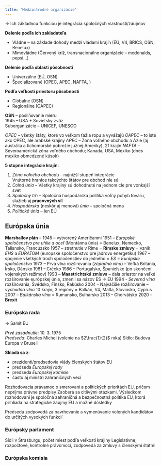 ```yaml
---
title: "Medzinárodné organizácie"
---
```


-> Ich základnou funkciou je integrácia spoločných vlastností/záujmov

**Delenie podľa ich zakladateľa**
- Vládne – na základe dohody medzi vládami krajín (EÚ, V4, BRICS, OSN, Benelux)
- Mimovládne (Červený kríž, transnacionálne organizácie – mcdonalds, pepsi…)

**Delenie podľa oblasti pôsobnosti**
- Univerzálne (EÚ, OSN)
- Špecializované (OPEC, APEC, NAFTA, )

**Podľa veľkosti priestoru pôsobnosti**
- Globálne (OSN)
- Regionálne (OAPEC)


**OSN** – posilňovanie mieru  
1945 – USA + Sovietsky zväz  
Suborganizácie – UNICEF, UNESCO

*OPEC* – všetky štáty, ktoré vo veľkom ťažia ropu a vyvážajú
*OAPEC* – to isté ako OPEC, ale arabské krajiny
*APEC* – Zóna voľného obchodu a Ázie (aj austrália a tichomorské pobrežie južnej Ameriky), 21 krajín
*NAFTA* – Severoamerická zóna voľného obchodu; Kanada, USA, Mexiko (dnes mexiko obmedzené kúsok)
  
**5 stupne integrácie krajín**:
1.  *Zóna voľného obchodu* – najnižší stupeň integrácie  
    Vnútorné hranice takcýchto štátov pre obchod nie sú
2.  *Colná únia* – Všetky krajiny sú dohodnuté na jednom cle pre vonkajší svet
3.  *Spoločný trh* – Spoločná hospodárska politika voľný pohyb tovaru, služieb aj **pracovných síl**
4.  *Hospodárska* (neskôr aj menová) *únia* – spoločná mena
5.  *Politická únia* – len EÚ


## Európska únia

**Marshallov plán** – 1945 – vytvorený Američanmi
1951 – *Europské spoločenstvo pre uhlie a oceľ* (Montánna únia) = Benelux, Nemecko, Taliansko, Francúzsko
1957 – stretnutie v Ríme = **Rímske zmluvy** = vznik *EHS* a *EURATOM* (europske spoločenstvo pre jadrovu energetiku)
1967 – spojenie všetkých troch spoločenstiev do jedného = *ES = Európske spoločenstvo*
1973 – Prvá vlna rozširovania (*západná vlna*) – Veľká Británia, Írsko, Dánsko
1981 – Grécko
1986 – Portugalsko, Španielsko (po skončení vojenských režimov)
1993 – **Maastrichtská zmluva** – dala priestor na veľké rozširovanie európskej únie, zmenil sa názov ES -> EU
1994 - *Severná vlna* rozširovania; Švédsko, Fínsko, Rakúsko
2004 – Najväčšie rozširovanie – *východná vlna* 10 krajín, 3 regióny = Balkán, V4, Malta, Slovinsko, Cyprus
2007 – *Balkánska vlna* = Rumunsko, Bulharsko
2013 – Chorvátsko
2020 – **Brexit**

### Európska rada 
=> Samit EU

*Prvé zasadnutie*: 10. 3. 1975  
*Predseda*: Charles Michel (volenie na $2\frac{1}{2}$ roka)
Sídlo: Budova Europa v Bruseli

**Skladá sa z**:
- prezidenti/predsedovia vlády členských štátov EU
- predseda *Europskej rady*
- predseda *Europskej komisie*
- často aj ministri zahraničných vecí
  
Rozhodovacia právamoc o smerovaní a politických prioritách EU, pričom nepríjma právne predpisy
Zaoberá sa citlivými otázkami. Výsledkom rozhodovaní je spoločná zahraničná a bezpečnostná politika EU, ktorá prihliada na strategicke zaujmy EU a možné dôsledky

Predseda zodpovedá za navrhovanie a vymenúvanie volených kandidátov do určitých vysokých funkcií

### Európsky parlament

Sídli v Štrasburgu, počet miest podľa veľkosti krajiny
Legislatívne, rozpočtové, kontrolné právomoci, zodpovedá za zmluvy s členskými štátmi

### Európska komisia
